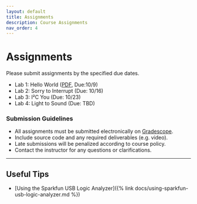 ```yaml
---
layout: default
title: Assignments
description: Course Assignments
nav_order: 4
---
```


# Assignments

Please submit assignments by the specified due dates.

* Lab 1: Hello World ([PDF](../assets/labs/lab1.pdf), Due:10/9)
* Lab 2: Sorry to Interrupt (Due: 10/16)
* Lab 3: I²C You (Due: 10/23)
* Lab 4: Light to Sound (Due: TBD)


### Submission Guidelines

- All assignments must be submitted electronically on [Gradescope](https://www.gradescope.com/courses/1126821).
- Include source code and any required deliverables (e.g. video).
- Late submissions will be penalized according to course policy.
- Contact the instructor for any questions or clarifications.

---

## Useful Tips

* [Using the Sparkfun USB Logic Analyzer]({% link docs/using-sparkfun-usb-logic-analyzer.md %})